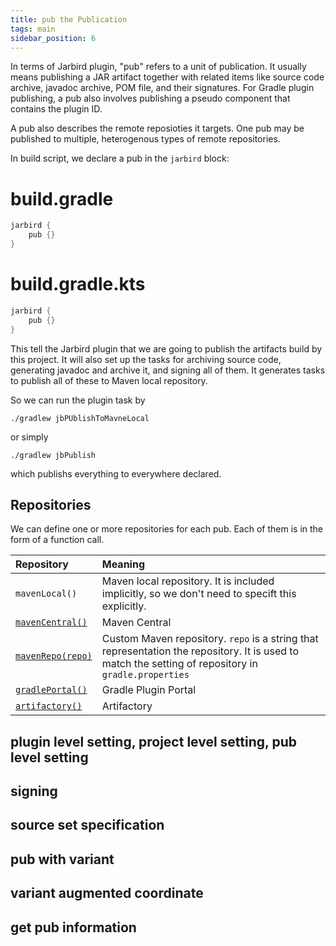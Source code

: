 ```yaml
---
title: pub the Publication
tags: main
sidebar_position: 6
---
```


In terms of Jarbird plugin, "pub" refers to a unit of publication. It 
usually means publishing a JAR artifact together with related items like 
source code archive, javadoc archive, POM file, and their signatures. For 
Gradle plugin publishing, a pub also involves publishing a pseudo component 
that contains the plugin ID. 

A pub also describes the remote reposioties it targets. One pub may be 
published to multiple, heterogenous types of remote repositories.

In build script, we declare a pub in the `jarbird` block:

<!--tabs-->
# build.gradle
```groovy 
jarbird {
    pub {}
}
```
# build.gradle.kts
```kotlin 
jarbird {
    pub {}
}
```
<!--/tabs-->

This tell the Jarbird plugin that we are going to publish the artifacts build 
by this project. It will also set up the tasks for archiving source code, 
generating javadoc and archive it, and signing all of them. It generates
tasks to publish all of these to Maven local repository.

So we can run the plugin task by 

```
./gradlew jbPUblishToMavneLocal
```

or simply 

```
./gradlew jbPublish
```

which publishs everything to everywhere declared.

## Repositories

We can define one or more repositories for each pub. Each of them is in the form of a function call.

| Repository | Meaning |
|:-|:-|
|`mavenLocal()` | Maven local repository. It is included implicitly, so we don't need to specift this explicitly. |
| [`mavenCentral()`](properties-ref#mavencentral) | Maven Central |
| [`mavenRepo(repo)`](properties-ref#custommaven) | Custom Maven repository. `repo` is a string that representation the repository. It is used to match the setting of repository in `gradle.properties` |
| [`gradlePortal()`](properties-ref#gradleportal)| Gradle Plugin Portal |
| [`artifactory()`](properties-ref#artifactory) | Artifactory |

## plugin level setting, project level setting, pub level setting



## signing

## source set specification

## pub with variant

## variant augmented coordinate

## get pub information
